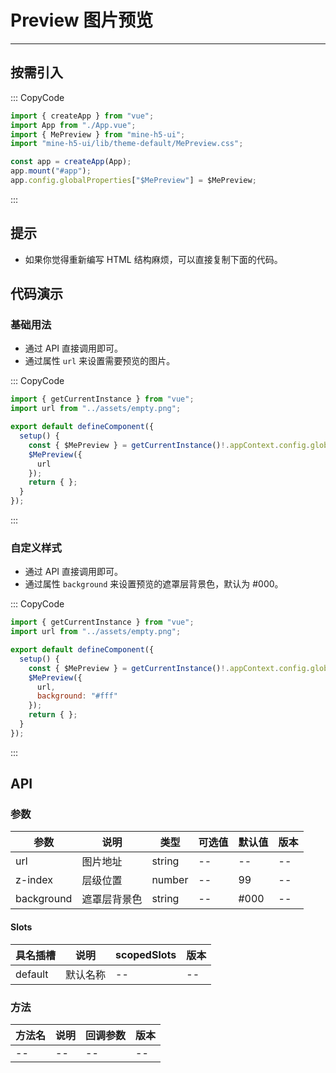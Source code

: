 # Preview 图片预览

---

## 按需引入

::: CopyCode

```JavaScript
import { createApp } from "vue";
import App from "./App.vue";
import { MePreview } from "mine-h5-ui";
import "mine-h5-ui/lib/theme-default/MePreview.css";

const app = createApp(App);
app.mount("#app");
app.config.globalProperties["$MePreview"] = $MePreview;
```

:::

## 提示

- 如果你觉得重新编写 HTML 结构麻烦，可以直接复制下面的代码。

## 代码演示

### 基础用法

- 通过 API 直接调用即可。
- 通过属性 `url` 来设置需要预览的图片。

::: CopyCode

```JavaScript
import { getCurrentInstance } from "vue";
import url from "../assets/empty.png";

export default defineComponent({
  setup() {
    const { $MePreview } = getCurrentInstance()!.appContext.config.globalProperties;
    $MePreview({
      url
    });
    return { };
  }
});
```

:::

### 自定义样式

- 通过 API 直接调用即可。
- 通过属性 `background` 来设置预览的遮罩层背景色，默认为 #000。

::: CopyCode

```JavaScript
import { getCurrentInstance } from "vue";
import url from "../assets/empty.png";

export default defineComponent({
  setup() {
    const { $MePreview } = getCurrentInstance()!.appContext.config.globalProperties;
    $MePreview({
      url,
      background: "#fff"
    });
    return { };
  }
});
```

:::

## API

### 参数

| 参数       | 说明         | 类型   | 可选值 | 默认值 | 版本 |
| ---------- | ------------ | ------ | ------ | ------ | ---- |
| url        | 图片地址     | string | --     | --     | --   |
| z-index    | 层级位置     | number | --     | 99     | --   |
| background | 遮罩层背景色 | string | --     | #000   | --   |

#### Slots

| 具名插槽 | 说明     | scopedSlots | 版本 |
| -------- | -------- | ----------- | ---- |
| default  | 默认名称 | --          | --   |

### 方法

| 方法名 | 说明 | 回调参数 | 版本 |
| ------ | ---- | -------- | ---- |
| --     | --   | --       | --   |
